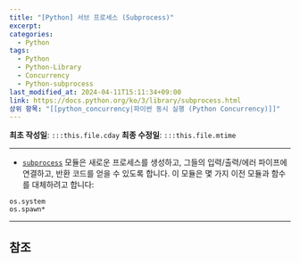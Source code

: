 ```yaml
---
title: "[Python] 서브 프로세스 (Subprocess)"
excerpt: 
categories:
  - Python
tags:
  - Python
  - Python-Library
  - Concurrency
  - Python-subprocess
last_modified_at: 2024-04-11T15:11:34+09:00
link: https://docs.python.org/ko/3/library/subprocess.html
상위 항목: "[[python_concurrency|파이썬 동시 실행 (Python Concurrency)]]"
---
```

**최초 작성일**: `:::this.file.cday`
**최종 수정일**: `:::this.file.mtime`


---

- [`subprocess`](https://docs.python.org/ko/3/library/subprocess.html#module-subprocess "subprocess: Subprocess management.") 모듈은 새로운 프로세스를 생성하고, 그들의 입력/출력/에러 파이프에 연결하고, 반환 코드를 얻을 수 있도록 합니다. 이 모듈은 몇 가지 이전 모듈과 함수를 대체하려고 합니다:

```
os.system
os.spawn*
```

---
## 참조
